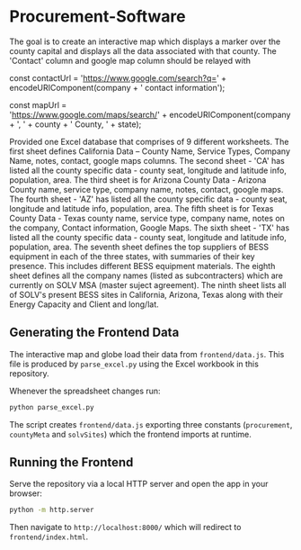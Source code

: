 # Procurement-Software

The goal is to create an interactive map which displays a marker over the county capital and displays all the data associated with that county. The 'Contact' column and google map column should be relayed with 

const contactUrl = 
  'https://www.google.com/search?q=' +
  encodeURIComponent(company + ' contact information');

const mapUrl =    
  'https://www.google.com/maps/search/' +
  encodeURIComponent(company + ', ' + county + ' County, ' + state);

Provided one Excel database that comprises of 9 different worksheets.  The first sheet defines California Data – County Name, Service Types, Company Name, notes, contact, google maps columns. The second sheet - 'CA' has listed all the county specific data - county seat, longitude and latitude info, population, area.  The third sheet is for Arizona County Data - Arizona County name, service type, company name, notes, contact, google maps. The fourth sheet - 'AZ' has listed all the county specific data - county seat, longitude and latitude info, population, area. The fifth sheet is for Texas County Data - Texas county name, service type, company name, notes on the company,  Contact information, Google Maps. The sixth sheet - 'TX' has listed all the county specific data - county seat, longitude and latitude info, population, area.  The seventh sheet defines the top suppliers of BESS equipment in each of the three states, with summaries of their key presence. This includes different BESS equipment materials.  The eighth sheet defines all the company names (listed as subcontracters) which are currently on SOLV MSA (master suject agreement). The ninth sheet lists all of SOLV's present BESS sites in California, Arizona, Texas along with their Energy Capacity and Client and long/lat.

## Generating the Frontend Data

The interactive map and globe load their data from `frontend/data.js`. This file
is produced by `parse_excel.py` using the Excel workbook in this repository.

Whenever the spreadsheet changes run:

```bash
python parse_excel.py
```

The script creates `frontend/data.js` exporting three constants (`procurement`,
`countyMeta` and `solvSites`) which the frontend imports at runtime.

## Running the Frontend

Serve the repository via a local HTTP server and open the app in your browser:

```bash
python -m http.server
```

Then navigate to `http://localhost:8000/` which will redirect to
`frontend/index.html`.

